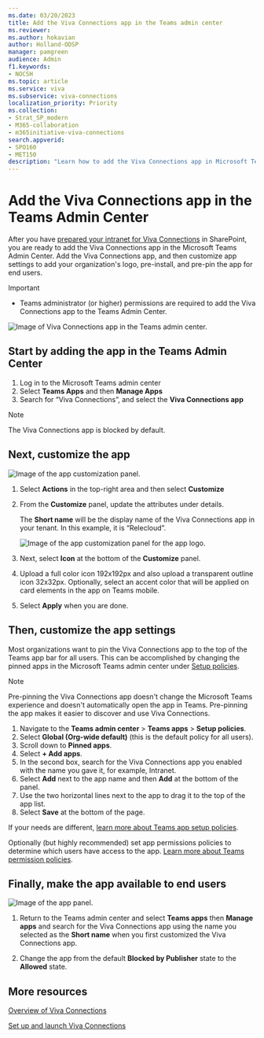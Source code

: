 ```yaml
---
ms.date: 03/20/2023
title: Add the Viva Connections app in the Teams admin center
ms.reviewer: 
ms.author: hokavian
author: Holland-ODSP
manager: pamgreen
audience: Admin
f1.keywords:
- NOCSH
ms.topic: article
ms.service: viva
ms.subservice: viva-connections
localization_priority: Priority
ms.collection:  
- Strat_SP_modern
- M365-collaboration
- m365initiative-viva-connections  
search.appverid:
- SPO160
- MET150
description: "Learn how to add the Viva Connections app in Microsoft Teams"
---
```


# Add the Viva Connections app in the Teams Admin Center

After you have [prepared your intranet for Viva Connections](viva-connections-setup-guide.md) in SharePoint, you are ready to add the Viva Connections app in the Microsoft Teams Admin Center. Add the Viva Connections app, and then customize app settings to add your organization's logo, pre-install, and pre-pin the app for end users. 

> [!IMPORTANT] 
> - Teams administrator (or higher) permissions are required to add the Viva Connections app to the Teams Admin Center.


![Image of Viva Connections app in the Teams admin center.](../media/connections/viva-teams-add-app.png)


## Start by adding the app in the Teams Admin Center

1.	Log in to the Microsoft Teams admin center
2.	Select **Teams Apps** and then **Manage Apps**
3.	Search for “Viva Connections”, and select the **Viva Connections app**

> [!NOTE]
> The Viva Connections app is blocked by default.


## Next, customize the app

![Image of the app customization panel.](../media/connections/viva-app-customize.png)

1. Select **Actions** in the top-right area and then select **Customize**

2. From the **Customize** panel, update the attributes under details. 

   The **Short name** will be the display name of the Viva Connections app in your tenant.  In this example, it is “Relecloud”. 

   ![Image of the app customization panel for the app logo.](../media/connections/viva-app-customize-logo.png)

3. Next, select **Icon** at the bottom of the **Customize** panel.

4.  Upload a full color icon 192x192px and also upload a transparent outline icon 32x32px. Optionally, select an accent color that will be applied on card elements in the app on Teams mobile.
 
5. Select **Apply** when you are done.



## Then, customize the app settings

Most organizations want to pin the Viva Connections app to the top of the Teams app bar for all users. This can be accomplished by changing the pinned apps in the Microsoft Teams admin center under [Setup policies](/MicrosoftTeams/teams-app-setup-policies).

> [!NOTE]
> Pre-pinning the Viva Connections app doesn't change the Microsoft Teams experience and doesn't automatically open the app in Teams. Pre-pinning the app makes it easier to discover and use Viva Connections. 

1. Navigate to the **Teams admin center** > **Teams apps** > **Setup policies**.
2. Select **Global (Org-wide default)** (this is the default policy for all users).
3. Scroll down to **Pinned apps**.
4. Select **+ Add apps**.
5. In the second box, search for the Viva Connections app you enabled with the name you gave it, for example, Intranet.
6. Select **Add** next to the app name and then **Add** at the bottom of the panel.
7. Use the two horizontal lines next to the app to drag it to the top of the app list.
8. Select **Save** at the bottom of the page.

If your needs are different, [learn more about Teams app setup policies](/MicrosoftTeams/teams-app-setup-policies).

Optionally (but highly recommended) set app permissions policies to determine which users have access to the app. [Learn more about Teams permission policies](/microsoftteams/teams-app-permission-policies).

## Finally, make the app available to end users

![Image of the app panel.](../media/connections/viva-allow-app.png)

1. Return to the Teams admin center and select **Teams apps** then **Manage apps** and search for the Viva Connections app using the name you selected as the **Short name** when you first customized the Viva Connections app.

2. Change the app from the default **Blocked by Publisher** state to the **Allowed** state.



## More resources

[Overview of Viva Connections](viva-connections-overview.md)
<br>

[Set up and launch Viva Connections](viva-connections-setup-guide.md)


